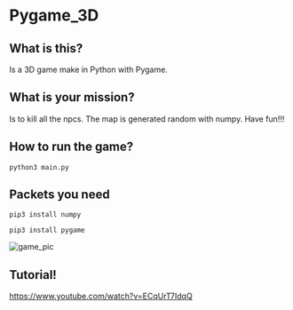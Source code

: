 # Pygame_3D
## What is this?
Is a 3D game make in Python with Pygame.
## What is your mission?
Is to kill all the npcs. The map is generated random with numpy. Have fun!!!
## How to run the game?
```
python3 main.py
```
## Packets you need
 ```
 pip3 install numpy
 
 ```
 ```
 pip3 install pygame
 ```
 ![game_pic](https://github.com/doilonar/Pygame_3D/assets/31927364/dc75da65-39c7-434a-833f-f3b9287eeaa4)

## Tutorial!
https://www.youtube.com/watch?v=ECqUrT7IdqQ
